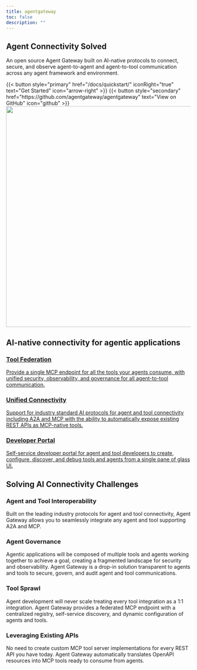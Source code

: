 ```yaml
---
title: agentgateway
toc: false
description: ""
---
```


<section class="text-white pt-[7.875rem] bg-center bg-no-repeat bg-[length:61.85319rem_60.14119rem] lg:bg-auto">
  <div class="py-8 lg:py-16 flex flex-col items-center px-6 border-b-[1px] border-b-secondary-border gap-20">
    <div class="text-center mx-auto inline-block">
      <h1 class="text-3xl/tight lg:text-6xl/tight max-w-4xl font-bold mt-6 mx-auto font-heading">Agent <span class="text-tertiary-text">Connectivity</span> Solved</h1>
      <p class="text-xl max-w-3xl font-semibold mt-6 lg:mt-10 mx-auto font-heading text-secondary-text">
        An open source Agent Gateway built on AI-native protocols to connect, secure, and observe agent-to-agent and agent-to-tool communication across any agent framework and environment.
      </p>
      <div class="flex justify-center space-x-4 pt-10">
        {{< button style="primary" href="/docs/quickstart/" iconRight="true" text="Get Started" icon="arrow-right" >}}
        {{< button style="secondary" href="https://github.com/agentgateway/agentgateway" text="View on GitHub" icon="github" >}}
      </div>
    </div>
    <img src="/hero.png" width="800" height="600" class="object-cover" />
  </div>
</section>

<section class="text-center py-20">
  <h2 class="text-primary-text text-3xl font-bold pb-12">
    AI-native connectivity for agentic applications
  </h2>
  <div class="flex flex-col md:flex-row text-start gap-8 items-center md:items-stretch justify-center mx-6 min-h-36">
    <a class="bg-secondary-bg rounded-xl md:max-w-96 p-4 border-secondary-border border-[1px] hover:border-primary-border" href="/docs/targets">
      <h3 class="font-bold text-primary-text">
        <span class="text-tertiary-text">Tool Federation</span>
      </h3>
      <p class="text-secondary-text text-sm">
        Provide a single MCP endpoint for all the tools your agents consume, with unified security, observability, and governance for all agent-to-tool communication.
      </p>
    </a>
    <a class="bg-secondary-bg rounded-xl md:max-w-96 p-4 border-secondary-border border-[1px] hover:border-primary-border" href="/docs/targets/multiplex">
      <h3 class="font-bold  text-primary-text">
        <span class="text-tertiary-text">Unified Connectivity</span>
      </h3>
      <p class="text-secondary-text text-sm">
        Support for industry standard AI protocols for agent and tool connectivity including A2A and MCP with the ability to automatically expose existing REST APIs as MCP-native tools.
      </p>
    </a>
    <a class="bg-secondary-bg rounded-xl md:max-w-96 p-4 border-secondary-border border-[1px] hover:border-primary-border" href="/docs/quickstart/#step-3-explore-the-ui">
      <h3 class="font-bold  text-primary-text">
        <span class="text-tertiary-text">Developer Portal</span>
      </h3>
      <p class="text-secondary-text text-sm">
        Self-service developer portal for agent and tool developers to create, configure, discover, and debug tools and agents from a single pane of glass UI.
      </p>
    </a>
  </div>
</section>

<section class="text-center py-20 bg-secondary-bg">
  <h2 class="text-primary-text text-3xl font-bold pb-12">
    Solving AI Connectivity Challenges
  </h2>
  <div class="text-start max-w-6xl mx-auto px-6 grid grid-cols-1 md:grid-cols-2 gap-8">
    <div class="bg-tertiary-bg rounded-xl p-4 border-secondary-border border-[1px]">
      <h3 class="font-bold text-primary-text">
        <span class="text-tertiary-text">Agent and Tool Interoperability</span>
      </h3>
      <p class="text-secondary-text text-sm">
        Built on the leading industry protocols for agent and tool connectivity, Agent Gateway allows you to seamlessly integrate any agent and tool supporting A2A and MCP.
      </p>
    </div>
    <div class="bg-tertiary-bg rounded-xl p-4 border-secondary-border border-[1px]">
      <h3 class="font-bold text-primary-text">
        <span class="text-tertiary-text">Agent Governance</span>
      </h3>
      <p class="text-secondary-text text-sm">
        Agentic applications will be composed of multiple tools and agents working together to achieve a goal, creating a fragmented landscape for security and observability. Agent Gateway is a drop-in solution transparent to agents and tools to secure, govern, and audit agent and tool communications.
      </p>
    </div>
    <div class="bg-tertiary-bg rounded-xl p-4 border-secondary-border border-[1px]">
      <h3 class="font-bold text-primary-text">
        <span class="text-tertiary-text">Tool Sprawl</span>
      </h3>
      <p class="text-secondary-text text-sm">
        Agent development will never scale treating every tool integration as a 1:1 integration. Agent Gateway provides a federated MCP endpoint with a centralized registry, self-service discovery, and dynamic configuration of agents and tools.
      </p>
    </div>
    <div class="bg-tertiary-bg rounded-xl p-4 border-secondary-border border-[1px]">
      <h3 class="font-bold text-primary-text">
        <span class="text-tertiary-text">Leveraging Existing APIs</span>
      </h3>
      <p class="text-secondary-text text-sm">
        No need to create custom MCP tool server implementations for every REST API you have today. Agent Gateway automatically translates OpenAPI resources into MCP tools ready to consume from agents.
      </p>
    </div>
  </div>
</section>